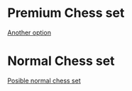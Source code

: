 # Premium Chess set

[Another option](https://grabcad.com/library/chess-set-38)

# Normal Chess set

[Posible normal chess set ](https://grabcad.com/library/chess-164)
